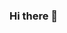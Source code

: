 ### Hi there 👋

<!--
**Aryajia/Aryajia** is a ✨ _special_ ✨ repository because its `README.md` (this file) appears on your GitHub profile.

Here are some ideas to get you started:
我是一个刚刚步入20的青年学子，目前正在学习软件方面的知识，未来可能会成为一名码农。我没有敲代码的天赋，只有掉不完的头发。每天接触到的都是代码，搞得我头都要大了，只能怀着赚大钱的想法继续学着。这是我的qq:2654781233,欢迎大家加我好友，我们一起吐槽和学习。

- 🔭 I’m currently working on ...none,studying
- 🌱 I’m currently learning ...java
- 👯 I’m looking to collaborate on ...
- 🤔 I’m looking for help with ...
- 💬 Ask me about ...
- 📫 How to reach me: ...
- 😄 Pronouns: ...
- ⚡ Fun fact: ...
-->
